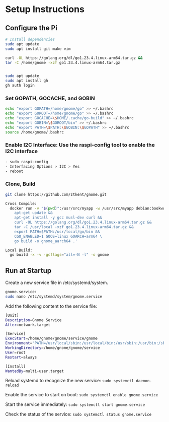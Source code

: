 # Setup Instructions

## Configure the Pi

```sh
# Install dependencies
sudo apt update
sudo apt install git make vim

curl -OL https://golang.org/dl/go1.23.4.linux-arm64.tar.gz &&
tar -C /home/gnome -xzf go1.23.4.linux-arm64.tar.gz


sudo apt update
sudo apt install gh
gh auth login
```

### Set GOPATH, GOCACHE, and GOBIN

```sh
echo "export GOPATH=/home/gnome/go" >> ~/.bashrc
echo "export GOROOT=/home/gnome/go" >> ~/.bashrc
echo "export GOCACHE=\$HOME/.cache/go-build" >> ~/.bashrc
echo "export GOBIN=\$GOROOT/bin" >> ~/.bashrc
echo "export PATH=\$PATH:\$GOBIN:\$GOPATH" >> ~/.bashrc
source /home/gnome/.bashrc
```

### Enable I2C Interface: Use the raspi-config tool to enable the I2C interface

```sh
- sudo raspi-config
- Interfacing Options > I2C > Yes
- reboot
```

### Clone, Build

```sh
git clone https://github.com/ztkent/gnome.git

Cross Compile:
  docker run -v "$(pwd)":/usr/src/myapp -w /usr/src/myapp debian:bookworm-slim sh -c '
    apt-get update &&
    apt-get install -y gcc musl-dev curl &&
    curl -OL https://golang.org/dl/go1.23.4.linux-arm64.tar.gz &&
    tar -C /usr/local -xzf go1.23.4.linux-arm64.tar.gz &&
    export PATH=$PATH:/usr/local/go/bin &&
    CGO_ENABLED=1 GOOS=linux GOARCH=arm64 \
    go build -o gnome_aarch64 .'

Local Build:
  go build -x -v -gcflags="all=-N -l" -o gnome
```

## Run at Startup

Create a new service file in /etc/systemd/system.

```sh
gnome.service:
sudo nano /etc/systemd/system/gnome.service
```

Add the following content to the service file:

```sh
[Unit]
Description=Gnome Service
After=network.target

[Service]
ExecStart=/home/gnome/gnome/service/gnome
Environment="PATH=/usr/local/sbin:/usr/local/bin:/usr/sbin:/usr/bin:/sbin:/bin:/usr/local/games:/usr/games:/home/gnome/go/bin:/usr/libexec/bluetooth"
WorkingDirectory=/home/gnome/gnome/service
User=root
Restart=always

[Install]
WantedBy=multi-user.target
```

Reload systemd to recognize the new service:
`sudo systemctl daemon-reload`

Enable the service to start on boot:
`sudo systemctl enable gnome.service`

Start the service immediately:
`sudo systemctl start gnome.service`

Check the status of the service:
`sudo systemctl status gnome.service`
